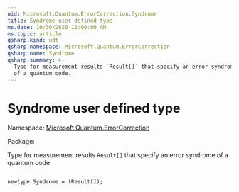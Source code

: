 ```yaml
---
uid: Microsoft.Quantum.ErrorCorrection.Syndrome
title: Syndrome user defined type
ms.date: 10/30/2020 12:00:00 AM
ms.topic: article
qsharp.kind: udt
qsharp.namespace: Microsoft.Quantum.ErrorCorrection
qsharp.name: Syndrome
qsharp.summary: >-
  Type for measurement results `Result[]` that specify an error syndrome
  of a quantum code.
---
```


# Syndrome user defined type

Namespace: [Microsoft.Quantum.ErrorCorrection](xref:Microsoft.Quantum.ErrorCorrection)

Package: [](https://nuget.org/packages/)


Type for measurement results `Result[]` that specify an error syndromeof a quantum code.

```qsharp

newtype Syndrome = (Result[]);
```

